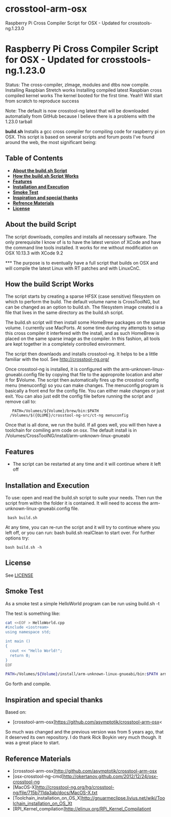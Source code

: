 # crosstool-arm-osx
Raspberry Pi Cross Compiler Script for OSX - Updated for crosstools-ng.1.23.0
# Raspberry Pi Cross Compiler Script for OSX - Updated for crosstools-ng.1.23.0

Status: The cross-compiler, zImage, modules and dtbs now compile. 
        Installing Raspbian Stretch works 
        Installing compiled latest Raspbian cross compiled kernel works
        The kernel booted for the first time. Yeah!!
        Will start from scratch to reproduce success

Note: The default is now crosstool-ng latest that will be downloaded
      automatially from  GitHub because I believe there is a problems
      with the 1.23.0 tarball

**build.sh** Installs a gcc cross compiler for compiling code for raspberry pi on OSX.
This script is based on several scripts and forum posts I've found around 
the web, the most significant being: 

Table of Contents
----------------------
* [**About the build.sh Script**](#about-the-build-script)
* [**How the build.sh Script Works**](#how-the-build-script-works)
* [**Features**](#features)
* [**Installation and Execution**](#installation_and_execution)
* [**Smoke Test**](#smoke_test)
* [**Inspiration and special thanks**](#inspiration-and-special-thanks)
* [**Refrence Materials**](#reference-materials)
* [**License**](#license)


About the build Script
---------------------------
The script downloads, compiles and installs all necessary software. The only prerequisite I know of is to have the latest version of XCode and have the command line tools installed. It works for me without modification on OSX 10.13.3 with XCode 9.2

*** The purpose is to eventually have a full script that builds on OSX and will compile the latest Linux with RT patches and with LinuxCnC.


How the build Script Works
---------------------------------
The script starts by creating a sparse HFSX (case sensitive) filesystem on which to perform the build. The default volume name is CrossToolNG, but can be changed as an option to build.sh.  The filesystem image created is a file that lives in the same directory as the build.sh script. 

The build.sh script will then install some HomeBrew packages on the sparse volume. I currently use MacPorts. At some time during my attempts to setup this cross compiler it interfered with the install, and as such HomeBrew is placed on the same sparse image as the compiler.  In this fashion, all tools are kept together in a completely controlled environment.

The script then downlaods and installs crosstool-ng. It helps to be a little familiar with the tool. See http://crosstool-ng.org/ 

Once crosstool-ng is installed, it is configured with the arm-unknown-linux-gnueabi.config file by copying that file to the approproite location and alter it for $Volume. The script then automatically fires up the crosstool config menu (menuconfig) so you can make changes. The menuconfig program is basically a front end for the config file. You can either make changes or just exit. You can also just edit the config file before running the script and remove call to:

       PATH=/Volumes/${Volume}/brew/bin:$PATH
      /Volumes/$({OLUME}/crosstool-ng-src/ct-ng menuconfig

Once that is all done, we run the build. If all goes well, you will then have a toolchain for comiling arm code on osx. The default install is in /Volumes/CrossToolNG/install/arm-unknown-linux-gnueabi

Features
-----------
   - The script can be restarted at any time and it will continue where it left off

Installation and Execution
--------------------------------
To use: open and read the build.sh script to suite your needs. Then run the script from within the folder it is contained. It will need to access the arm-unknown-linux-gnueabi.config file. 

     bash build.sh 

At any time, you can re-run the script and it will try to continue where you left off, or you can run: bash build.sh realClean to start over.  For further options try:

    bash build.sh -h

License
-----------
See [LICENSE](LICENSE)


Smoke Test
---------------
As a smoke test a simple HelloWorld program can be run using
   build.sh -t

The test is something like:

```bash
cat <<EOF > HelloWorld.cpp
#include <iostream>
using namespace std;

int main ()
{
  cout << "Hello World!";
  return 0;
}
EOF

PATH=/Volumes/${Volume}/install/arm-unknown-linux-gnueabi/bin:$PATH arm-linux-gnueabihf-g++ HelloWorld.cpp -o HelloWorld
```

Go forth and compile.


Inspiration and special thanks
------------------------------
Based on:<br>
* [crosstool-arm-osx]https://github.com/asymptotik/crosstool-arm-osx<<BR>
  
So much was changed and the previous version was from 5 years ago, that it deserved its own repository.  I do thank Rick Boykin very much though.  It was a great place to start.
  
Reference Materials
------------------------
* [crosstool-arm-osx]http://github.com/asymptotik/crosstool-arm-osx<BR>
* [osx-crosstool-ng-cmd]http://okertanov.github.com/2012/12/24/osx-crosstool-ng<BR>
* [MacOS-X]http://crosstool-ng.org/hg/crosstool-ng/file/715b711da3ab/docs/MacOS-X.txt<BR>
* [Toolchain_installation_on_OS_X]http://gnuarmeclipse.livius.net/wiki/Toolchain_installation_on_OS_Xt<BR>
* [RPI_Kernel_compilation]http://elinux.org/RPi_Kernel_Compilationt<BR>



<!---
Link References
-->



[about-the-build-script]:https://github.com/ztalbot2000/crosstool-arm-osx/#about-the-build-script
[how-the-build-script-works]:https://github.com/ztalbot2000/crosstool-arm-osx/#how-the-build-script-works
[features]:https://github.com/ztalbot2000/crosstool-arm-osx/#features
[smoke-test]:https://github.com/ztalbot2000/crosstool-arm-osx/#smoke-test
[reference-material]:https://github.com/ztalbot2000/crosstool-arm-osx/#reference-material
[license]:https://github.com/ztalbot2000/crosstool-arm-osx/#license


